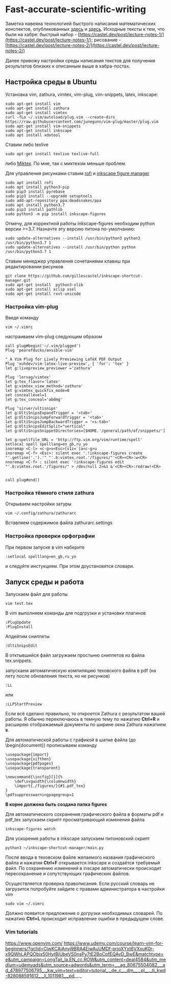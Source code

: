 # Fast-accurate-scientific-writing

Заметка навеяна технологией быстрого написания математических конспектов, опубликованных [здесь](https://habr.com/ru/post/445066/) и [здесь](https://habr.com/ru/post/450088/).
Исходные тексты к тем, что были на хабре: быстрый набор - [https://castel.dev/post/lecture-notes-1/](https://castel.dev/post/lecture-notes-1/); рисование - [https://castel.dev/post/lecture-notes-2/](https://castel.dev/post/lecture-notes-2/)

Далее привожу настройки среды написания текстов для получения результатов близких к описанным выше в хабра-постах.

## Настройка среды в Ubuntu
Установка vim, zathura, vimtex, vim-plug, vim-snippets, latex, inkscape:

    sudo apt-get install vim
    sudo apt-get install zathura
    sudo apt-get install vimtex
    curl -fLo ~/.vim/autoload/plug.vim --create-dirs     https://raw.githubusercontent.com/junegunn/vim-plug/master/plug.vim
    sudo apt-get install vim-snippets
    sudo apt-get install inkscape
    sudo apt install xdotool
   
Ставим либо texlive

    sudo apt-get install texlive texlive-full
    
либо [Miktex](https://miktex.org/howto/install-miktex-unx). По мне, так с миктехом меньше проблем.

Для управления рисунками ставим [rofi](https://github.com/davatorium/rofi) и [inkscape figure manager](https://github.com/gillescastel/inkscape-figures)
    
    sudo apt install rofi
    sudo apt install python3-pip
    sudo pip3 install pyrebase
    sudo pip3 install --upgrade setuptools
    sudo add-apt-repository ppa:deadsnakes/ppa
    sudo apt install python3.7
    sudo pip3 install pathlib
    sudo python3 -m pip install inkscape-figures

Отмечу, для корректной работы inkscape-figures необходим python версии >=3.7.
Назначте эту версию питона по-умолчанию:

    sudo update-alternatives --install /usr/bin/python3 python3 /usr/bin/python3.7 1
    sudo update-alternatives --install /usr/bin/python python /usr/bin/python3.7 1

Ставим менеджер управления сочетаниями клавиш при редактировании рисунков

    git clone https://github.com/gillescastel/inkscape-shortcut-manager.git
    sudo apt-get install  python3-xlib
    sudo apt-get install xclip xsel
    sudo apt-get install rxvt-unicode
    
### Настройка vim-plug

Введя команду 

    vim ~/.vimrc    

настраиваем vim-plug следующим образом

    call plug#begin('~/.vim/plugged')
    Plug 'pearofducks/ansible-vim'
    
    " A Vim Plug for Lively Previewing LaTeX PDF Output
    Plug 'xuhdev/vim-latex-live-preview', { 'for': 'tex' }
    let g:livepreview_previewer ='zathura'
    
    Plug 'lervag/vimtex'
    let g:tex_flavor='latex'
    let g:vimtex_view_method='zathura'
    let g:vimtex_quickfix_mode=0
    set conceallevel=1
    let g:tex_conceal='abdmg'
    
    Plug 'sirver/ultisnips'
    let g:UltiSnipsExpandTrigger = '<tab>'
    let g:UltiSnipsJumpForwardTrigger = '<tab>'
    let g:UltiSnipsJumpBackwardTrigger = '<s-tab>'
    let g:UltiSnipsEditSplit="vertical"
    let g:UltiSnipsSnippetDirectories=[$HOME.'/general/path/of/snippets/']
	
    let g:spellfile_URL = 'http://ftp.vim.org/vim/runtime/spell'
    setlocal spell spelllang=en_gb,ru_yo
    inoremap <C-l> <c-g>u<Esc>[s1z=`]a<c-g>u 
    inoremap <C-f> <Esc>: silent exec '.!inkscape-figures create "'.getline('.').'" "'.b:vimtex.root.'/figures/"'<CR><CR>:w<CR>
    nnoremap <C-f> : silent exec '!inkscape-figures edit "'.b:vimtex.root.'/figures/" > /dev/null 2>&1 &'<CR><CR>:redraw!<CR>

    
    call plug#end()

### Настройка тёмного стиля zathura

Открываем настройки затуры
    
    vim ~/.config/zathura/zathurarc

Вставляем содержимое файла zathurarc.settings

### Настройка проверки орфографии

При первом запуске в vim наберите 

    :setlocal spelllang=en_gb,ru_yo

и следуйте инстукциям. При этом доустановятся словари.
    

## Запуск среды и работа

Запускаем файл для работы

    vim test.tex

В vim выполняем команды для подгрузки и установки плагинов

    :PlugUpdate
    :PlugInstall
 
Апдейтим сниппеты

    :UltiSnipsEdit

В отктывшийся файл загружаем простыню сниппетов из файла tex.snippets.

запускаем автоматическую компиляцию теховского файла в pdf (на лету после обновления текста, но не рисунков)

    :LL

или

    :LLPStartPreview

Если всё сделано правильно, то откроется Zathura с результатом вашей работы. Я обычно переключаюсь в темную тему по нажатию **Ctrl+R** и расширяю отображаемый документы по ширине окна Zathura нажатием **s**.



Для автоматической работы с графикой в шапке файла (до \begin{document}) прописываем команду

    \usepackage{import}
    \usepackage{xifthen}
    \usepackage{pdfpages}
    \usepackage{transparent}
    
    \newcommand{\incfig}[1]{%
        \def\svgwidth{\columnwidth}
        \import{./figures/}{#1.pdf_tex}
    }
    \pdfsuppresswarningpagegroup=1

**В корне должена быть создана папка figures**

Для автоматического сохранения графического файла в форматы pdf и pdf_tex запускаем скрипт просматривающий изменения файла

    inkscape-figures watch

Для ускорения работы в inkscape запускаем питоновский скрипт

    python3 ~/inkscape-shortcut-manager/main.py


После ввода в теховском файле желаемого названия графического файла и нажатия **Ctrl+F** открывается inkscape и создаётся требуемый файл. По сохранению изменений в inscape автоматически происходит пересохранение и сопутствующих графических файлов.

Осуществляется проверка правописания. Если русский словарь не загрузится попробуйте зайдите с правами администратора в настройки vim

    sudo vim ~/.vimrc

Должно появится предложение о догрузки необходимых словарей. По нажатию **Ctrl+L** происходит исправление ошибки в предыдущем слове.




### Vim tutorials

https://www.openvim.com/
https://www.udemy.com/course/learn-vim-for-beginners/?gclid=CjwKCAiAnvj9BRA4EiwAuUMDf-prjqXYxt6VXxuK0r-x9QWhLAPQObix50HytBjUbeVS0nsPy7tE2BoCpfEQAvD_BwE&matchtype=e&utm_campaign=LongTail_la.EN_cc.ROW&utm_content=deal4584&utm_medium=udemyads&utm_source=adwords&utm_term=_._ag_80675504082_._ad_478977506795_._kw_vim+text+editor+tutorial_._de_c_._dm__._pl__._ti_kwd-828088591612_._li_1011981_._pd__._





